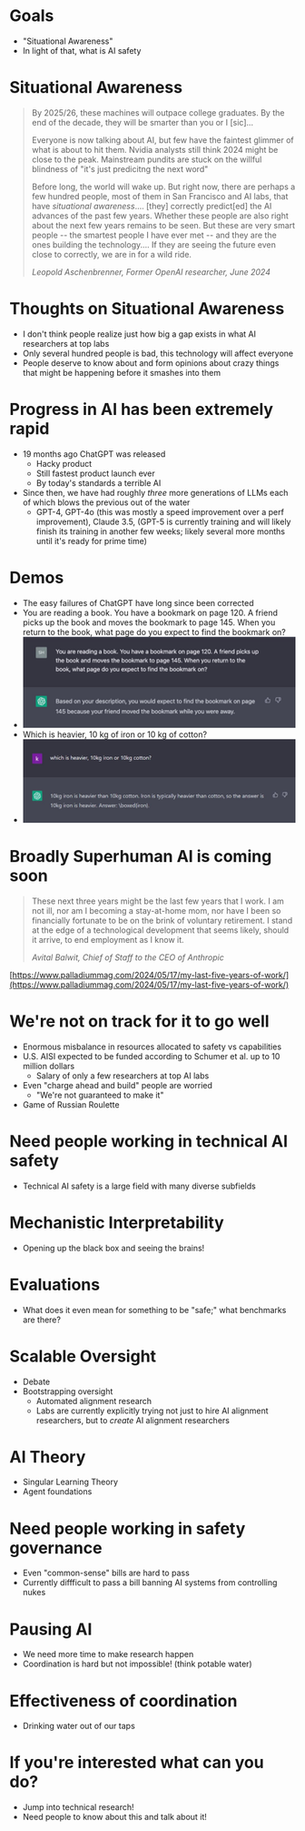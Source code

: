 # Goals

+ "Situational Awareness"
+ In light of that, what is AI safety

# Situational Awareness

> By 2025/26, these machines will outpace college graduates. By the end of the
> decade, they will be smarter than you or I [sic]...
>
> Everyone is now talking about AI, but few have the faintest glimmer of what is
> about to hit them. Nvidia analysts still think 2024 might be close to the
> peak. Mainstream pundits are stuck on the willful blindness of "it's just
> predicitng the next word"
>
> Before long, the world will wake up. But right now, there are perhaps a few
> hundred people, most of them in San Francisco and AI labs, that have
> *situational awareness*.... [they] correctly predict[ed] the AI advances of
> the past few years. Whether these people are also right about the next few
> years remains to be seen. But these are very smart people -- the smartest
> people I have ever met -- and they are the ones building the technology.... If
> they are seeing the future even close to correctly, we are in for a wild ride.
>
> *Leopold Aschenbrenner, Former OpenAI researcher, June 2024*


# Thoughts on Situational Awareness

+ I don't think people realize just how big a gap exists in what AI researchers
  at top labs 
+ Only several hundred people is bad, this technology will affect everyone
+ People deserve to know about and form opinions about crazy things that might
  be happening before it smashes into them

# Progress in AI has been extremely rapid

+ 19 months ago ChatGPT was released
    * Hacky product
    * Still fastest product launch ever
    * By today's standards a terrible AI
+ Since then, we have had roughly *three* more generations of LLMs each of which
  blows the previous out of the water
    * GPT-4, GPT-4o (this was mostly a speed improvement over a perf
      improvement), Claude 3.5, (GPT-5 is currently training and will likely
      finish its training in another few weeks; likely several more months until
      it's ready for prime time)

# Demos

+ The easy failures of ChatGPT have long since been corrected
+ You are reading a book. You have a bookmark on page 120. A friend picks up the book and moves the bookmark to page 145. When you return to the book, what page do you expect to find the bookmark on?
+ ![failure of theory of mind example](./theory_of_mind_failure_chatgpt_3.jpg)
+ Which is heavier, 10 kg of iron or 10 kg of cotton?
+ ![iron or cotton failure](./iron_or_cotton.jpg)

# Broadly Superhuman AI is coming soon

> These next three years might be the last few years that I work. I am not ill,
> nor am I becoming a stay-at-home mom, nor have I been so financially fortunate
> to be on the brink of voluntary retirement. I stand at the edge of a
> technological development that seems likely, should it arrive, to end
> employment as I know it. 
>
> *Avital Balwit, Chief of Staff to the CEO of Anthropic*

[https://www.palladiummag.com/2024/05/17/my-last-five-years-of-work/](https://www.palladiummag.com/2024/05/17/my-last-five-years-of-work/)

# We're not on track for it to go well

+ Enormous misbalance in resources allocated to safety vs capabilities
+ U.S. AISI expected to be funded according to Schumer et al. up to 10 million
  dollars
    * Salary of only a few researchers at top AI labs
+ Even "charge ahead and build" people are worried
    * "We're not guaranteed to make it"
+ Game of Russian Roulette

# Need people working in technical AI safety

+ Technical AI safety is a large field with many diverse subfields

# Mechanistic Interpretability 

+ Opening up the black box and seeing the brains!

# Evaluations

+ What does it even mean for something to be "safe;" what benchmarks are there?

# Scalable Oversight

+ Debate
+ Bootstrapping oversight
    * Automated alignment research
    * Labs are currently explicitly trying not just to hire AI alignment researchers, but
      to *create* AI alignment researchers

# AI Theory

+ Singular Learning Theory
+ Agent foundations

# Need people working in safety governance

+ Even "common-sense" bills are hard to pass
+ Currently diffficult to pass a bill banning AI systems from controlling nukes

# Pausing AI

+ We need more time to make research happen
+ Coordination is hard but not impossible! (think potable water)

# Effectiveness of coordination

+ Drinking water out of our taps

# If you're interested what can you do?

+ Jump into technical research!
+ Need people to know about this and talk about it!

